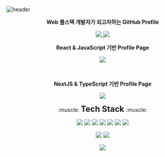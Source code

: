 ![header](https://capsule-render.vercel.app/api?type=waving&color=auto&height=300&section=header&text=Jaekyu%20Sim&fontSize=90&animation=fadeIn&fontAlignY=38&desc=Want%20to%20be%20Fullstack%20Developer&descAlignY=60&descAlign=62)

<p align='center'> <b>Web 풀스택 개발자가 되고자하는 GitHub Profile</b> </p>

<p align='center'>
  <a href="https://blog.naver.com/worb1605">
    <img src="https://img.shields.io/badge/Tech%20Blog%20-%234FC08D.svg?&style=for-the-badge&logo=Naver&logoColor=white"/>
  </a>
  <a href="https://github.com/Jaekyu-Sim">
    <img src="https://img.shields.io/badge/Github%20-%23000000.svg?&style=for-the-badge&logo=GitHub&logoColor=white"/>
  </a>
  <br/>
</p>
<p align='center'>
  <p align='center'> <b>React & JavaScript 기반 Profile Page</b> </p>
  <p align='center'>
  <a href="http://simjaekyu.site/">
    <img src="https://img.shields.io/badge/Portfolio Page(made with React&Javascript)%20-%23562100.svg?&style=for-the-badge&logo=React&logoColor=white"/>
  </a>
  </p>
  <br/>
  <p align='center'> <b>NextJS & TypeScript 기반 Profile Page</b> </p>
  <p align='center'>
  <a href="https://portfolio-typescript2-vlc7s6vvgq-uw.a.run.app/">
    <img src="https://img.shields.io/badge/Portfolio Page(made with React&Typescript)%20-%23235500.svg?&style=for-the-badge&logo=next.js&logoColor=white"/>
  </a>
  </p>
</p>

<p align='center'>:muscle: <b> <span style="font-size:150%">Tech Stack </span> </b> :muscle:</p>
<p align='center'>
  <p align='center'>
    <img src="https://img.shields.io/badge/React-3766AB?style=flat-square&logo=React&logoColor=white"/>
    <img src="https://img.shields.io/badge/NextJS-3766AB?style=flat-square&logo=next.js&logoColor=white"/>
    <img src="https://img.shields.io/badge/Javascript-3766AB?style=flat-square&logo=Javascript&logoColor=white"/>
    <img src="https://img.shields.io/badge/Spring Boot-3766AB?style=flat-square&logo=Spring Boot&logoColor=white"/>
    <img src="https://img.shields.io/badge/Java-3766AB?style=flat-square&logo=java&logoColor=white"/>
    <img src="https://img.shields.io/badge/Typescript-3766AB?style=flat-square&logo=Typescript&logoColor=white"/>
    <img src="https://img.shields.io/badge/Spring-3766AB?style=flat-square&logo=Spring&logoColor=white">
  </p>
  <p align='center'>
    <img src="https://img.shields.io/badge/Python-3766AB?style=flat-square&logo=Python&logoColor=white"/>
    <img src="https://img.shields.io/badge/Tensorflow-3766AB?style=flat-square&logo=Tensorflow&logoColor=white"/>
  </p>
  <p align='center'>
    <img src="https://img.shields.io/badge/Oracle SQL-3766AB?style=flat-square&logo=Oracle&logoColor=white"/>
  </p>
  
 </p>
 
 
 


<!-- <img src="https://img.shields.io/badge/쓰고자하는_텍스트-컬러코드?style=flat-square&logo=simpleicons에서_아이콘이름&logoColor=white"/></a>&nbsp  -->
<!--
**Jaekyu-Sim/Jaekyu-Sim** is a ✨ _special_ ✨ repository because its `README.md` (this file) appears on your GitHub profile.

Here are some ideas to get you started:
d
- 🔭 I’m currently working on ...
- 🌱 I’m currently learning ...
- 👯 I’m looking to collaborate on ...
- 🤔 I’m looking for help with ...
- 💬 Ask me about ...
- 📫 How to reach me: ...
- 😄 Pronouns: ...
- ⚡ Fun fact: ...
-->
